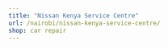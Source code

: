 ```yaml
---
title: "Nissan Kenya Service Centre"
url: /nairobi/nissan-kenya-service-centre/
shop: car repair
---
```

